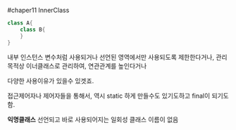 #chaper11 InnerClass

```java
class A{
	class B{
	}
}
```

내부 인스턴스 변수처럼 사용되거나
선언된 영역에서만 사용되도록 제한한다거나,
관리 목적상 이너클래스로 관리하여, 연관관계를 높인다거나

다양한 사용이유가 있을수 있겟죠.

접근제어자나 제어자들을 통해서, 역시 static 하게 만들수도 있기도하고 final이 되기도함.

**익명클래스**
선언되고 바로 사용되어지는 일회성 클래스
이름이 없음


